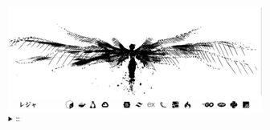 <img src="./banner.png">
<details><summary> :: </summary>
<!--START_SECTION:waka-->

```
From: 09 August 2024 - To: 13 July 2025

Total Time: 1,625 hrs 33 mins

Python                     382 hrs 46 mins /////--------------------   21.75 %
PHP                        341 hrs 29 mins /////--------------------   19.40 %
Markdown                   218 hrs 56 mins ///----------------------   12.44 %
Other                      134 hrs 38 mins //-----------------------   07.65 %
```

<!--END_SECTION:waka-->
</details>
